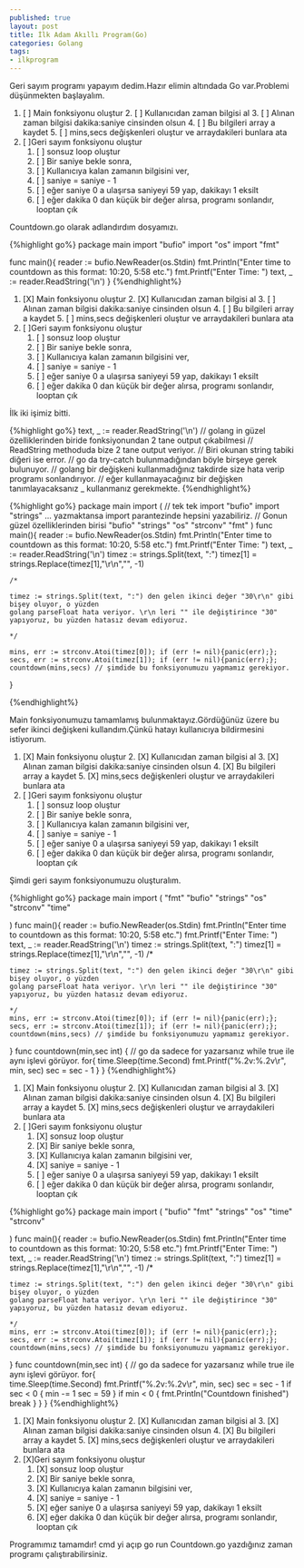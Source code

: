 ```yaml
---
published: true
layout: post
title: İlk Adam Akıllı Program(Go)
categories: Golang
tags: 
- ilkprogram
---
```

Geri sayım programı yapayım dedim.Hazır elimin altındada Go var.Problemi düşünmekten başlayalım.

1. [ ] Main fonksiyonu oluştur 
   2. [ ] Kullanıcıdan zaman bilgisi al
   3. [ ] Alınan zaman bilgisi dakika:saniye cinsinden olsun
   4. [ ] Bu bilgileri array a kaydet
   5. [ ] mins,secs değişkenleri oluştur ve arraydakileri bunlara ata
2. [ ]Geri sayım fonksiyonu oluştur
   1. [ ] sonsuz loop oluştur
   2. [ ] Bir saniye bekle sonra,
   3. [ ] Kullanıcıya kalan zamanın bilgisini ver,
   4. [ ] saniye = saniye - 1
   5. [ ] eğer saniye 0 a ulaşırsa saniyeyi 59 yap, dakikayı 1 eksilt
   6. [ ] eğer dakika 0 dan küçük bir değer alırsa, programı sonlandır, looptan çık

Countdown.go olarak adlandırdım dosyamızı.

{%highlight go%}
package main
import "bufio"
import "os"
import "fmt"

func main(){
	reader := bufio.NewReader(os.Stdin)
	fmt.Println("Enter time to countdown as this format: 10:20, 5:58 etc.")
	fmt.Printf("Enter Time: ")
	text, _ := reader.ReadString('\n')
}
{%endhighlight%}
1. [X] Main fonksiyonu oluştur 
   2. [X] Kullanıcıdan zaman bilgisi al
   3. [ ] Alınan zaman bilgisi dakika:saniye cinsinden olsun
   4. [ ] Bu bilgileri array a kaydet
   5. [ ] mins,secs değişkenleri oluştur ve arraydakileri bunlara ata
2. [ ]Geri sayım fonksiyonu oluştur
   1. [ ] sonsuz loop oluştur
   2. [ ] Bir saniye bekle sonra,
   3. [ ] Kullanıcıya kalan zamanın bilgisini ver,
   4. [ ] saniye = saniye - 1
   5. [ ] eğer saniye 0 a ulaşırsa saniyeyi 59 yap, dakikayı 1 eksilt
   6. [ ] eğer dakika 0 dan küçük bir değer alırsa, programı sonlandır, looptan çık

 
 İlk iki işimiz bitti.
 
{%highlight go%}
text, _ := reader.ReadString('\n') 
// golang in güzel özelliklerinden biride fonksiyonundan 2 tane output çıkabilmesi
// ReadString methoduda bize 2 tane output veriyor. 
// Biri okunan string tabiki diğeri ise error.
// go da try-catch bulunmadığından böyle birşeye gerek bulunuyor.
// golang bir değişkeni kullanmadığınız takdirde size hata verip programı sonlandırıyor.
// eğer kullanmayacağınız bir değişken tanımlayacaksanız _ kullanmanız gerekmekte.
{%endhighlight%}

{%highlight go%}
package main
import ( 
	// tek tek import "bufio" import "strings" ... yazmaktansa import parantezinde hepsini yazabiliriz.
	// Gonun güzel özelliklerinden birisi
	"bufio"
	"strings"
	"os"
	"strconv"
	"fmt"
)
func main(){
	reader := bufio.NewReader(os.Stdin)
	fmt.Println("Enter time to countdown as this format: 10:20, 5:58 etc.")
	fmt.Printf("Enter Time: ")
	text, _ := reader.ReadString('\n')
	timez := strings.Split(text, ":")
	timez[1] = strings.Replace(timez[1],"\r\n","", -1)
	
	/* 

	timez := strings.Split(text, ":") den gelen ikinci değer "30\r\n" gibi bişey oluyor, o yüzden
	golang parseFloat hata veriyor. \r\n leri "" ile değiştirince "30" yapıyoruz, bu yüzden hatasız devam ediyoruz.

	*/ 
	
	mins, err := strconv.Atoi(timez[0]); if (err != nil){panic(err);};
	secs, err := strconv.Atoi(timez[1]); if (err != nil){panic(err);};
	countdown(mins,secs) // şimdide bu fonksiyonumuzu yapmamız gerekiyor.
}

{%endhighlight%}

Main fonksiyonumuzu tamamlamış bulunmaktayız.Gördüğünüz üzere bu sefer ikinci değişkeni kullandım.Çünkü hatayı kullanıcıya bildirmesini istiyorum.

1. [X] Main fonksiyonu oluştur 
   2. [X] Kullanıcıdan zaman bilgisi al
   3. [X] Alınan zaman bilgisi dakika:saniye cinsinden olsun
   4. [X] Bu bilgileri array a kaydet
   5. [X] mins,secs değişkenleri oluştur ve arraydakileri bunlara ata
2. [ ]Geri sayım fonksiyonu oluştur
   1. [ ] sonsuz loop oluştur
   2. [ ] Bir saniye bekle sonra,
   3. [ ] Kullanıcıya kalan zamanın bilgisini ver,
   4. [ ] saniye = saniye - 1
   5. [ ] eğer saniye 0 a ulaşırsa saniyeyi 59 yap, dakikayı 1 eksilt
   6. [ ] eğer dakika 0 dan küçük bir değer alırsa, programı sonlandır, looptan çık

 
 Şimdi geri sayım fonksiyonumuzu oluşturalım.

{%highlight go%}
package main
import (
	"fmt"
	"bufio"
	"strings"
	"os"
	"strconv"
	"time"

)
func main(){
	reader := bufio.NewReader(os.Stdin)
	fmt.Println("Enter time to countdown as this format: 10:20, 5:58 etc.")
	fmt.Printf("Enter Time: ")
	text, _ := reader.ReadString('\n')
	timez := strings.Split(text, ":")
	timez[1] = strings.Replace(timez[1],"\r\n","", -1)
	/* 

	timez := strings.Split(text, ":") den gelen ikinci değer "30\r\n" gibi bişey oluyor, o yüzden
	golang parseFloat hata veriyor. \r\n leri "" ile değiştirince "30" yapıyoruz, bu yüzden hatasız devam ediyoruz.

	*/ 
	mins, err := strconv.Atoi(timez[0]); if (err != nil){panic(err);};
	secs, err := strconv.Atoi(timez[1]); if (err != nil){panic(err);};
	countdown(mins,secs) // şimdide bu fonksiyonumuzu yapmamız gerekiyor.
}
func countdown(min,sec int) {
  // go da sadece for yazarsanız while true ile aynı işlevi görüyor.
	for{
    	time.Sleep(time.Second)
        fmt.Printf("%.2v:%.2v\r", min, sec)
        sec = sec - 1
    }
}
{%endhighlight%}
1. [X] Main fonksiyonu oluştur 
   2. [X] Kullanıcıdan zaman bilgisi al
   3. [X] Alınan zaman bilgisi dakika:saniye cinsinden olsun
   4. [X] Bu bilgileri array a kaydet
   5. [X] mins,secs değişkenleri oluştur ve arraydakileri bunlara ata
2. [ ]Geri sayım fonksiyonu oluştur
   1. [X] sonsuz loop oluştur
   2. [X] Bir saniye bekle sonra,
   3. [X] Kullanıcıya kalan zamanın bilgisini ver,
   4. [X] saniye = saniye - 1
   5. [ ] eğer saniye 0 a ulaşırsa saniyeyi 59 yap, dakikayı 1 eksilt
   6. [ ] eğer dakika 0 dan küçük bir değer alırsa, programı sonlandır, looptan çık


{%highlight go%}
package main
import (
	"bufio"
	"fmt"
	"strings"
	"os"
	"time"
	"strconv"

)
func main(){
	reader := bufio.NewReader(os.Stdin)
	fmt.Println("Enter time to countdown as this format: 10:20, 5:58 etc.")
	fmt.Printf("Enter Time: ")
	text, _ := reader.ReadString('\n')
	timez := strings.Split(text, ":")
	timez[1] = strings.Replace(timez[1],"\r\n","", -1)
	/* 

	timez := strings.Split(text, ":") den gelen ikinci değer "30\r\n" gibi bişey oluyor, o yüzden
	golang parseFloat hata veriyor. \r\n leri "" ile değiştirince "30" yapıyoruz, bu yüzden hatasız devam ediyoruz.

	*/ 
	mins, err := strconv.Atoi(timez[0]); if (err != nil){panic(err);};
	secs, err := strconv.Atoi(timez[1]); if (err != nil){panic(err);};
	countdown(mins,secs) // şimdide bu fonksiyonumuzu yapmamız gerekiyor.
}
func countdown(min,sec int) {
// go da sadece for yazarsanız while true ile aynı işlevi görüyor.
	for{  
    	time.Sleep(time.Second)
        fmt.Printf("%.2v:%.2v\r", min, sec)
        sec = sec - 1
        if sec < 0 {
		min -= 1
		sec = 59
		}
        if min < 0 {
		fmt.Println("Countdown finished")
		break
		}
    }
}
{%endhighlight%}
1. [X] Main fonksiyonu oluştur 
   2. [X] Kullanıcıdan zaman bilgisi al
   3. [X] Alınan zaman bilgisi dakika:saniye cinsinden olsun
   4. [X] Bu bilgileri array a kaydet
   5. [X] mins,secs değişkenleri oluştur ve arraydakileri bunlara ata
2. [X]Geri sayım fonksiyonu oluştur
   1. [X] sonsuz loop oluştur
   2. [X] Bir saniye bekle sonra,
   3. [X] Kullanıcıya kalan zamanın bilgisini ver,
   4. [X] saniye = saniye - 1
   5. [X] eğer saniye 0 a ulaşırsa saniyeyi 59 yap, dakikayı 1 eksilt
   6. [X] eğer dakika 0 dan küçük bir değer alırsa, programı sonlandır, looptan çık

 
 Programımız tamamdır! cmd yi açıp go run Countdown.go yazdığınız zaman programı çalıştırabilirsiniz.
